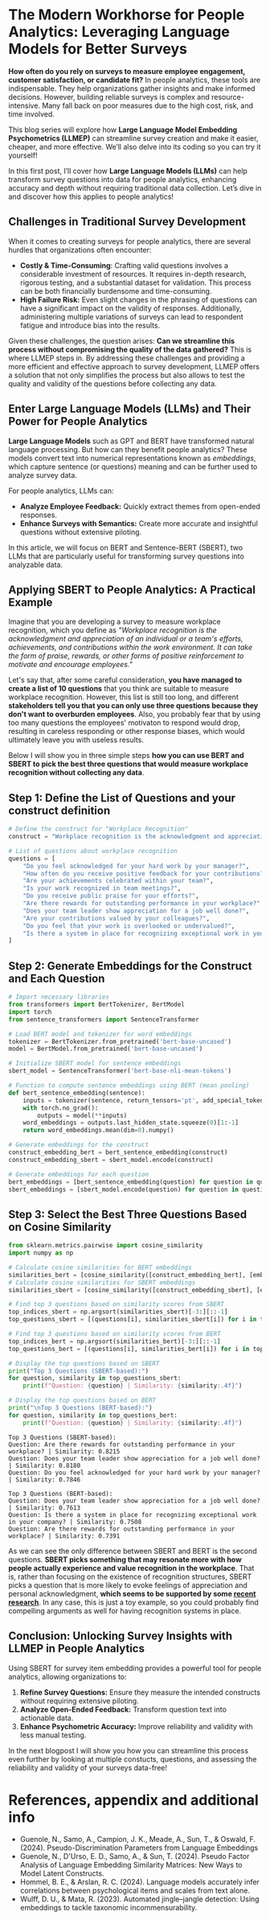 # The Modern Workhorse for People Analytics: Leveraging Language Models for Better Surveys

**How often do you rely on surveys to measure employee engagement, customer satisfaction, or candidate fit?** In people analytics, these tools are indispensable. They help organizations gather insights and make informed decisions. However, building reliable surveys is complex and resource-intensive. Many fall back on poor measures due to the high cost, risk, and time involved.

This blog series will explore how **Large Language Model Embedding Psychometrics (LLMEP)** can streamline survey creation and make it easier, cheaper, and more effective. We’ll also delve into its coding so you can try it yourself!

In this first post, I’ll cover how **Large Language Models (LLMs)** can help transform survey questions into data for people analytics, enhancing accuracy and depth without requiring traditional data collection. Let’s dive in and discover how this applies to people analytics!

## Challenges in Traditional Survey Development

When it comes to creating surveys for people analytics, there are several hurdles that organizations often encounter:

- **Costly & Time-Consuming**: Crafting valid questions involves a considerable investment of resources. It requires in-depth research, rigorous testing, and a substantial dataset for validation. This process can be both financially burdensome and time-consuming.
- **High Failure Risk:** Even slight changes in the phrasing of questions can have a significant impact on the validity of responses. Additionally, administering multiple variations of surveys can lead to respondent fatigue and introduce bias into the results.

Given these challenges, the question arises: **Can we streamline this process without compromising the quality of the data gathered?** This is where LLMEP steps in. By addressing these challenges and providing a more efficient and effective approach to survey development, LLMEP offers a solution that not only simplifies the process but also allows to test the quality and validity of the questions before collecting any data.


## Enter Large Language Models (LLMs) and Their Power for People Analytics

**Large Language Models** such as GPT and BERT have transformed natural language processing. But how can they benefit people analytics? These models convert text into numerical representations known as *embeddings*, which capture sentence (or questions) meaning and can be further used to analyze survey data.

For people analytics, LLMs can:

- **Analyze Employee Feedback:** Quickly extract themes from open-ended responses.
- **Enhance Surveys with Semantics:** Create more accurate and insightful questions without extensive piloting.

In this article, we will focus on BERT and Sentence-BERT (SBERT), two LLMs that are particularly useful for transforming survey questions into analyzable data.

## Applying SBERT to People Analytics: A Practical Example

Imagine that you are developing a survey to measure workplace recognition, which you define as *"Workplace recognition is the acknowledgment and appreciation of an individual or a team's efforts, achievements, and contributions within the work environment. It can take the form of praise, rewards, or other forms of positive reinforcement to motivate and encourage employees."*

Let's say that, after some careful consideration, **you have managed to create a list of 10 questions** that you think are suitable to measure workplace recognition. However, this list is still too long, and different **stakeholders tell you that you can only use three questions because they don't want to overburden employees**. Also, you probably fear that by using too many questions the employees' motivaton to respond would drop, resulting in careless responding or other response biases, which would ultimately leave you with useless results.

Below I will show you in three simple steps **how you can use BERT and SBERT to pick the best three questions that would measure workplace recognition without collecting any data**.

## Step 1: Define the List of Questions and your construct definition


```python
# Define the construct for "Workplace Recognition"
construct = "Workplace recognition is the acknowledgment and appreciation of an individual or a team's efforts, achievements, and contributions within the work environment. It can take the form of praise, rewards, or other forms of positive reinforcement to motivate and encourage employees."

# List of questions about workplace recognition
questions = [
    "Do you feel acknowledged for your hard work by your manager?",
    "How often do you receive positive feedback for your contributions?",
    "Are your achievements celebrated within your team?",
    "Is your work recognized in team meetings?",
    "Do you receive public praise for your efforts?",
    "Are there rewards for outstanding performance in your workplace?",
    "Does your team leader show appreciation for a job well done?",
    "Are your contributions valued by your colleagues?",
    "Do you feel that your work is overlooked or undervalued?",
    "Is there a system in place for recognizing exceptional work in your company?"
]
```

## Step 2: Generate Embeddings for the Construct and Each Question


```python
# Import necessary libraries
from transformers import BertTokenizer, BertModel
import torch
from sentence_transformers import SentenceTransformer

# Load BERT model and tokenizer for word embeddings
tokenizer = BertTokenizer.from_pretrained('bert-base-uncased')
model = BertModel.from_pretrained('bert-base-uncased')

# Initialize SBERT model for sentence embeddings
sbert_model = SentenceTransformer('bert-base-nli-mean-tokens')

# Function to compute sentence embeddings using BERT (mean pooling)
def bert_sentence_embedding(sentence):
    inputs = tokenizer(sentence, return_tensors='pt', add_special_tokens=True)
    with torch.no_grad():
        outputs = model(**inputs)
    word_embeddings = outputs.last_hidden_state.squeeze(0)[1:-1]
    return word_embeddings.mean(dim=0).numpy()

# Generate embeddings for the construct
construct_embedding_bert = bert_sentence_embedding(construct)
construct_embedding_sbert = sbert_model.encode(construct)

# Generate embeddings for each question
bert_embeddings = [bert_sentence_embedding(question) for question in questions]
sbert_embeddings = [sbert_model.encode(question) for question in questions]

```

## Step 3: Select the Best Three Questions Based on Cosine Similarity


```python
from sklearn.metrics.pairwise import cosine_similarity
import numpy as np

# Calculate cosine similarities for BERT embeddings
similarities_bert = [cosine_similarity([construct_embedding_bert], [embedding])[0][0] for embedding in bert_embeddings]
# Calculate cosine similarities for SBERT embeddings
similarities_sbert = [cosine_similarity([construct_embedding_sbert], [embedding])[0][0] for embedding in sbert_embeddings]

# Find top 3 questions based on similarity scores from SBERT
top_indices_sbert = np.argsort(similarities_sbert)[-3:][::-1]
top_questions_sbert = [(questions[i], similarities_sbert[i]) for i in top_indices_sbert]

# Find top 3 questions based on similarity scores from BERT
top_indices_bert = np.argsort(similarities_bert)[-3:][::-1]
top_questions_bert = [(questions[i], similarities_bert[i]) for i in top_indices_bert]

# Display the top questions based on SBERT
print("Top 3 Questions (SBERT-based):")
for question, similarity in top_questions_sbert:
    print(f"Question: {question} | Similarity: {similarity:.4f}")

# Display the top questions based on BERT
print("\nTop 3 Questions (BERT-based):")
for question, similarity in top_questions_bert:
    print(f"Question: {question} | Similarity: {similarity:.4f}")

```

    Top 3 Questions (SBERT-based):
    Question: Are there rewards for outstanding performance in your workplace? | Similarity: 0.8215
    Question: Does your team leader show appreciation for a job well done? | Similarity: 0.8180
    Question: Do you feel acknowledged for your hard work by your manager? | Similarity: 0.7846
    
    Top 3 Questions (BERT-based):
    Question: Does your team leader show appreciation for a job well done? | Similarity: 0.7613
    Question: Is there a system in place for recognizing exceptional work in your company? | Similarity: 0.7508
    Question: Are there rewards for outstanding performance in your workplace? | Similarity: 0.7391


As we can see the only difference between SBERT and BERT is the second questions. **SBERT picks something that may resonate more with how people actually experience and value recognition in the workplace**. That is, rather than focusing on the existence of recognition structures, SBERT picks a question that is more likely to evoke feelings of appreciation and personal acknowledgment, **which seems to be supported by some [recent research](https://psycnet.apa.org/record/2008-05872-010)**. In any case, this is just a toy example, so you could probably find compelling arguments as well for having recognition systems in place.

## Conclusion: Unlocking Survey Insights with LLMEP in People Analytics

Using SBERT for survey item embedding provides a powerful tool for people analytics, allowing organizations to:

1. **Refine Survey Questions:** Ensure they measure the intended constructs without requiring extensive piloting.
2. **Analyze Open-Ended Feedback:** Transform question text into actionable data.
3. **Enhance Psychometric Accuracy:** Improve reliability and validity with less manual testing.

In the next blogpost I will show you how you can streamline this process even further by looking at multiple constucts, questions, and assessing the reliability and validity of your surveys data-free!

# References, appendix and additional info

- Guenole, N., Samo, A., Campion, J. K., Meade, A., Sun, T., & Oswald, F. (2024). Pseudo-Discrimination Parameters from Language Embeddings
- Guenole, N., D'Urso, E. D., Samo, A., & Sun, T. (2024). Pseudo Factor Analysis of Language Embedding Similarity Matrices: New Ways to Model Latent Constructs.
- Hommel, B. E., & Arslan, R. C. (2024). Language models accurately infer correlations between psychological items and scales from text alone.
- Wulff, D. U., & Mata, R. (2023). Automated jingle–jangle detection: Using embeddings to tackle taxonomic incommensurability.
